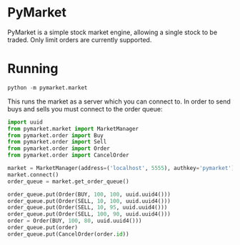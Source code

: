 # PyMarket

PyMarket is a simple stock market engine, allowing a single stock to be traded.
Only limit orders are currently supported.


# Running

```python
python -m pymarket.market
```

This runs the market as a server which you can connect to. In order to send
buys and sells you must connect to the order queue:

```python
import uuid
from pymarket.market import MarketManager
from pymarket.order import Buy
from pymarket.order import Sell
from pymarket.order import Order
from pymarket.order import CancelOrder

market = MarketManager(address=('localhost', 5555), authkey='pymarket')
market.connect()
order_queue = market.get_order_queue()

order_queue.put(Order(BUY, 100, 100, uuid.uuid4()))
order_queue.put(Order(SELL, 10, 100, uuid.uuid4()))
order_queue.put(Order(SELL, 10, 95, uuid.uuid4()))
order_queue.put(Order(SELL, 100, 90, uuid.uuid4()))
order = Order(BUY, 100, 80, uuid.uuid4()))
order_queue.put(order)
order_queue.put(CancelOrder(order.id))
```
